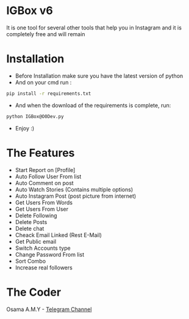 # IGBox v6

It is one tool for several other tools that help you in Instagram and it is completely free and will remain

# Installation
 - Before Installation make sure you have the latest version of python 
 - And on your cmd run :
 ```bash
 pip install -r requirements.txt
 ```
 - And when the download of the requirements is complete, run:
 ```bash
 python IGBox@O0Dev.py
 ```
 - Enjoy :)
 
 # The Features
  - Start Report on [Profile]
  - Auto Follow User From list
  - Auto Comment on post
  - Auto Watch Stories (Contains multiple options)
  - Auto Instagram Post (post picture from internet)
  - Get Users From Words
  - Get Users From User
  - Delete Following
  - Delete Posts
  - Delete chat
  - Cheack Email Linked (Rest E-Mail)
  - Get Public email
  - Switch Accounts type
  - Change Password From list
  - Sort Combo
  - Increase real followers

# The Coder
 Osama A.M.Y - [Telegram Channel](https://t.me/O0Dev)
